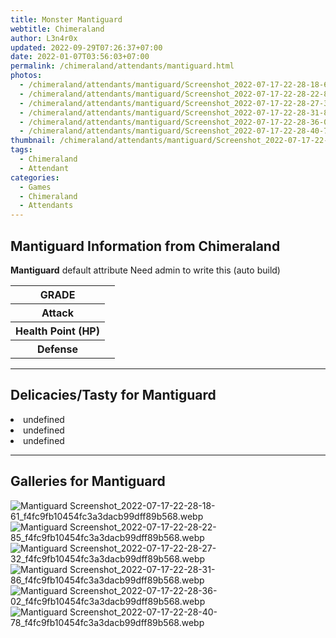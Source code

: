 ```yaml
---
title: Monster Mantiguard
webtitle: Chimeraland
author: L3n4r0x
updated: 2022-09-29T07:26:37+07:00
date: 2022-01-07T03:56:03+07:00
permalink: /chimeraland/attendants/mantiguard.html
photos:
  - /chimeraland/attendants/mantiguard/Screenshot_2022-07-17-22-28-18-61_f4fc9fb10454fc3a3dacb99dff89b568.webp
  - /chimeraland/attendants/mantiguard/Screenshot_2022-07-17-22-28-22-85_f4fc9fb10454fc3a3dacb99dff89b568.webp
  - /chimeraland/attendants/mantiguard/Screenshot_2022-07-17-22-28-27-32_f4fc9fb10454fc3a3dacb99dff89b568.webp
  - /chimeraland/attendants/mantiguard/Screenshot_2022-07-17-22-28-31-86_f4fc9fb10454fc3a3dacb99dff89b568.webp
  - /chimeraland/attendants/mantiguard/Screenshot_2022-07-17-22-28-36-02_f4fc9fb10454fc3a3dacb99dff89b568.webp
  - /chimeraland/attendants/mantiguard/Screenshot_2022-07-17-22-28-40-78_f4fc9fb10454fc3a3dacb99dff89b568.webp
thumbnail: /chimeraland/attendants/mantiguard/Screenshot_2022-07-17-22-28-18-61_f4fc9fb10454fc3a3dacb99dff89b568.webp
tags:
  - Chimeraland
  - Attendant
categories:
  - Games
  - Chimeraland
  - Attendants
---
```


<section id="bootstrap-wrapper"><link rel="stylesheet" href="https://cdn.statically.io/gh/dimaslanjaka/Web-Manajemen/40ac3225/css/bootstrap-4.5-wrapper.css"/><h1>Mantiguard Information from Chimeraland</h1><p><b>Mantiguard</b> default attribute Need admin to write this (auto build)<table><tr><th>GRADE</th><td></td></tr><tr><th>Attack</th><td></td></tr><tr><th>Health Point (HP)</th><td></td></tr><tr><th>Defense</th><td></td></tr></table></p><hr/><h2>Delicacies/Tasty for Mantiguard</h2><li class="d-flex justify-content-between">undefined </li><li class="d-flex justify-content-between">undefined </li><li class="d-flex justify-content-between">undefined </li><hr/><div id="gallery"><h2>Galleries for Mantiguard</h2><div class="row"><div class="col-lg-6 col-12"><img src="/chimeraland/attendants/mantiguard/Screenshot_2022-07-17-22-28-18-61_f4fc9fb10454fc3a3dacb99dff89b568.webp" alt="Mantiguard Screenshot_2022-07-17-22-28-18-61_f4fc9fb10454fc3a3dacb99dff89b568.webp"/></div><div class="col-lg-6 col-12"><img src="/chimeraland/attendants/mantiguard/Screenshot_2022-07-17-22-28-22-85_f4fc9fb10454fc3a3dacb99dff89b568.webp" alt="Mantiguard Screenshot_2022-07-17-22-28-22-85_f4fc9fb10454fc3a3dacb99dff89b568.webp"/></div><div class="col-lg-6 col-12"><img src="/chimeraland/attendants/mantiguard/Screenshot_2022-07-17-22-28-27-32_f4fc9fb10454fc3a3dacb99dff89b568.webp" alt="Mantiguard Screenshot_2022-07-17-22-28-27-32_f4fc9fb10454fc3a3dacb99dff89b568.webp"/></div><div class="col-lg-6 col-12"><img src="/chimeraland/attendants/mantiguard/Screenshot_2022-07-17-22-28-31-86_f4fc9fb10454fc3a3dacb99dff89b568.webp" alt="Mantiguard Screenshot_2022-07-17-22-28-31-86_f4fc9fb10454fc3a3dacb99dff89b568.webp"/></div><div class="col-lg-6 col-12"><img src="/chimeraland/attendants/mantiguard/Screenshot_2022-07-17-22-28-36-02_f4fc9fb10454fc3a3dacb99dff89b568.webp" alt="Mantiguard Screenshot_2022-07-17-22-28-36-02_f4fc9fb10454fc3a3dacb99dff89b568.webp"/></div><div class="col-lg-6 col-12"><img src="/chimeraland/attendants/mantiguard/Screenshot_2022-07-17-22-28-40-78_f4fc9fb10454fc3a3dacb99dff89b568.webp" alt="Mantiguard Screenshot_2022-07-17-22-28-40-78_f4fc9fb10454fc3a3dacb99dff89b568.webp"/></div></div></div></section>